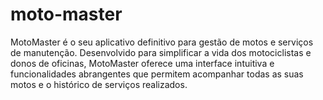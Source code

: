 # moto-master
MotoMaster é o seu aplicativo definitivo para gestão de motos e serviços de manutenção. Desenvolvido para simplificar a vida dos motociclistas e donos de oficinas, MotoMaster oferece uma interface intuitiva e funcionalidades abrangentes que permitem acompanhar todas as suas motos e o histórico de serviços realizados.
